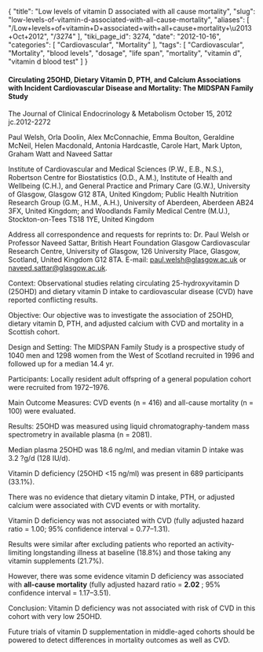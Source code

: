 {
    "title": "Low levels of vitamin D associated with all cause mortality",
    "slug": "low-levels-of-vitamin-d-associated-with-all-cause-mortality",
    "aliases": [
        "/Low+levels+of+vitamin+D+associated+with+all+cause+mortality+\u2013+Oct+2012",
        "/3274"
    ],
    "tiki_page_id": 3274,
    "date": "2012-10-16",
    "categories": [
        "Cardiovascular",
        "Mortality"
    ],
    "tags": [
        "Cardiovascular",
        "Mortality",
        "blood levels",
        "dosage",
        "life span",
        "mortality",
        "vitamin d",
        "vitamin d blood test"
    ]
}


#### Circulating 25OHD, Dietary Vitamin D, PTH, and Calcium Associations with Incident Cardiovascular Disease and Mortality: The MIDSPAN Family Study

The Journal of Clinical Endocrinology & Metabolism October 15, 2012 jc.2012-2272 

Paul Welsh, Orla Doolin, Alex McConnachie, Emma Boulton, Geraldine McNeil, Helen Macdonald, Antonia Hardcastle, Carole Hart, Mark Upton, Graham Watt and Naveed Sattar

Institute of Cardiovascular and Medical Sciences (P.W., E.B., N.S.), Robertson Centre for Biostatistics (O.D., A.M.), Institute of Health and Wellbeing (C.H.), and General Practice and Primary Care (G.W.), University of Glasgow, Glasgow G12 8TA, United Kingdom; Public Health Nutrition Research Group (G.M., H.M., A.H.), University of Aberdeen, Aberdeen AB24 3FX, United Kingdom; and Woodlands Family Medical Centre (M.U.), Stockton-on-Tees TS18 1YE, United Kingdom

Address all correspondence and requests for reprints to: Dr. Paul Welsh or Professor Naveed Sattar, British Heart Foundation Glasgow Cardiovascular Research Centre, University of Glasgow, 126 University Place, Glasgow, Scotland, United Kingdom G12 8TA. E-mail: paul.welsh@glasgow.ac.uk or naveed.sattar@glasgow.ac.uk.

Context: Observational studies relating circulating 25-hydroxyvitamin D (25OHD) and dietary vitamin D intake to cardiovascular disease (CVD) have reported conflicting results.

Objective: Our objective was to investigate the association of 25OHD, dietary vitamin D, PTH, and adjusted calcium with CVD and mortality in a Scottish cohort.

Design and Setting: The MIDSPAN Family Study is a prospective study of 1040 men and 1298 women from the West of Scotland recruited in 1996 and followed up for a median 14.4 yr.

Participants: Locally resident adult offspring of a general population cohort were recruited from 1972–1976.

Main Outcome Measures: CVD events (n = 416) and all-cause mortality (n = 100) were evaluated.

Results: 25OHD was measured using liquid chromatography-tandem mass spectrometry in available plasma (n = 2081). 

Median plasma 25OHD was 18.6 ng/ml, and median vitamin D intake was 3.2 ?g/d (128 IU/d). 

Vitamin D deficiency (25OHD <15 ng/ml) was present in 689 participants (33.1%). 

There was no evidence that dietary vitamin D intake, PTH, or adjusted calcium were associated with CVD events or with mortality. 

Vitamin D deficiency was not associated with CVD (fully adjusted hazard ratio = 1.00; 95% confidence interval = 0.77–1.31). 

Results were similar after excluding patients who reported an activity-limiting longstanding illness at baseline (18.8%) and those taking any vitamin supplements (21.7%). 

However, there was some evidence vitamin D deficiency was associated with  **all-cause mortality**  (fully adjusted hazard ratio =  **2.02** ; 95% confidence interval = 1.17–3.51).

Conclusion: Vitamin D deficiency was not associated with risk of CVD in this cohort with very low 25OHD. 

Future trials of vitamin D supplementation in middle-aged cohorts should be powered to detect differences in mortality outcomes as well as CVD.